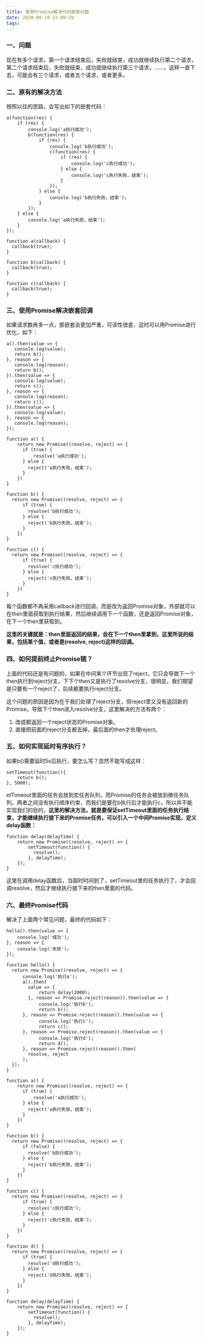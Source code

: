 ```yaml
---
title: 使用Promise解决代码嵌套问题
date: 2020-09-19 22:09:29
tags:
---
```


### 一、问题

现在有多个请求，第一个请求结束后，失败就结束，成功就继续执行第二个请求，第二个请求结束后，失败就结束，成功就继续执行第三个请求，……，这样一直下去，可能会有三个请求，或者五个请求，或者更多。

### 二、原有的解决方法

按照以往的思路，会写出如下的嵌套代码：

	a(function(res) {
	    if (res) {
	        console.log('a执行成功');
	        b(function(res) {
	            if (res) {
	                console.log('b执行成功');
	                c(function(res) {
	                    if (res) {
	                        console.log('c执行成功');
	                    } else {
	                        console.log('c执行失败，结束');
	                    }
	                });
	            } else {
	                console.log('b执行失败，结束');
	            }
	        });
	    } else {
	        console.log('a执行失败，结束');
	    }
	});
	
	function a(callback) {
	  callback(true);
	}
	
	function b(callback) {
	  callback(true);
	}
	
	function c(callback) {
	  callback(true);
	}

### 三、使用Promise解决嵌套回调

如果请求数再多一点，那嵌套会更加严重，可读性很差，这时可以用Promise进行优化，如下：

	a().then(value => {
	   console.log(value);
	   return b();
	}, reason => {
	   console.log(reason);
	   return b();
	}).then(value => {
	   console.log(value);
	   return c();
	}, reason => {
	   console.log(reason);
	   return c();
	}).then(value => {
	   console.log(value);
	}, reason => {
	   console.log(reason);
	});
	
	function a() {
	    return new Promise((resolve, reject) => {
	      if (true) {
	          resolve('a执行成功');
	      } else {
	        reject('a执行失败，结束');
	      }
	    })
	}
	
	function b() {
	  return new Promise((resolve, reject) => {
	      if (true) {
	        resolve('b执行成功');
	      } else {
	        reject('b执行失败，结束');
	      }
	    })
	}
	
	function c() {
	  return new Promise((resolve, reject) => {
	      if (true) {
	        resolve('c执行成功');
	      } else {
	        reject('c执行失败，结束');
	      }
	    })
	}

每个函数都不再采用callback进行回调，而是改为返回Promise对象，外部就可以在then里面获取到执行结果，然后继续调用下一个函数，还是返回Promise对象，在下一个then里获取到。

**这里的关键就是：then里面返回的结果，会在下一个then里拿到，这里所说的结果，包括某个值，或者是(resolve, reject)这样的回调。**

### 四、如何提前终止Promise链？

上面的代码还是有问题的，如果在中间某个环节出现了reject，它只会导致下一个then执行到reject分支，下下个then又是执行了resolve分支，很明显，我们期望是只要有一个reject了，后续都要执行reject分支。

这个问题的原因是因为在于我们处理了reject分支，但reject里又没有返回新的Promise，导致下个then进入resolve分支，这里解决的方法有两个：

1. 改成都返回一个reject状态的Promise对象。
2. 直接把前面的reject分支都去掉，最后面的then才处理reject。

### 五、如何实现延时有序执行？

如果b()需要延时5s后执行，要怎么写？显然不能写成这样：

	setTimeout(function(){
	    return b();
	}, 5000);

etTimeout里面的任务会放到宏任务队列，而Promise的任务会被放到微任务队列，两者之间没有执行顺序约束，而我们是要在b执行后才能执行c，所以并不能实现我们的目的，**这里的解决方法，就是要保证setTimeout里面的任务执行结束，才能继续执行接下来的Promise任务，可以引入一个中间Promise实现，定义delay函数：**

	function delay(delayTime) {
	    return new Promise((resolve, reject) => {
	        setTimeout(function() {
	          resolve();
	        }, delayTime);
	    });
	}

这里在调用delay函数后，当超时时间到了，setTimeout里的任务执行了，才会回调resolve，然后才继续执行接下来的then里面的代码。

### 六、最终Promise代码

解决了上面两个常见问题，最终的代码如下：

	hello().then(value => {
	    console.log('成功');
	}, reason => {
	    console.log('失败');
	});
	
	function hello() {
	  return new Promise((resolve, reject) => {
	      console.log('执行a');
	      a().then(
	        value => {
	            return delay(2000);
	        }, reason => Promise.reject(reason)).then(value => {
	            console.log('执行b');
	            return b();
	      }, reason => Promise.reject(reason)).then(value => {
	            console.log('执行c');
	            return c();
	      }, reason => Promise.reject(reason)).then(value => {
	            console.log('执行d');
	            return d();
	      }, reason => Promise.reject(reason)).then(
	        resolve, reject
	      );
	  });
	}
	
	function a() {
	    return new Promise((resolve, reject) => {
	      if (true) {
	          resolve('a执行成功');
	      } else {
	        reject('a执行失败，结束');
	      }
	    })
	}
	
	function b() {
	  return new Promise((resolve, reject) => {
	      if (false) {
	        resolve('b执行成功');
	      } else {
	        reject('b执行失败，结束');
	      }
	    })
	}
	
	function c() {
	  return new Promise((resolve, reject) => {
	      if (true) {
	        resolve('c执行成功');
	      } else {
	        reject('c执行失败，结束');
	      }
	    })
	}
	
	function d() {
	  return new Promise((resolve, reject) => {
	      if (true) {
	        resolve('d执行成功');
	      } else {
	        reject('d执行失败，结束');
	      }
	    })
	}
	
	function delay(delayTime) {
	    return new Promise((resolve, reject) => {
	        setTimeout(function() {
	          resolve();
	        }, delayTime);
	    });
	}